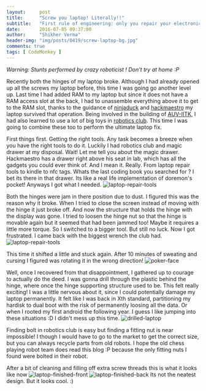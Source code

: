 ```yaml
---
layout:     post
title:      "Screw you laptop! Literally!!"
subtitle:   "First rule of engineering: only you repair your electronics!"
date:       2016-07-05 09:37:00
author:     "Shikher Verma"
header-img: "img/posts/0419/screw-laptop-bg.jpg"
comments: true
tags: [ CodeMonkey ]
---
```

*Warning: Stunts performed by crazy roboticist ! Don't try at home :P*

Recently both the hinges of my laptop broke. Although I had already opened up all the screws my laptop before, this time I was going go another level up. Last time I had added RAM to my laptop but since it does not have a RAM access slot at the back, I had to unassemble everything above it to get to the RAM slot, thanks to the guidance of [ninjaduck](http://www.ninjaducks.in/) and [hackmaestro](https://hackmaster.in/blog/) my laptop survived that operation. Being involved in the building of [AUV-IITK](http://auviitk.com), I had also learned to use a lot of big toys in [robotics club](http://students.iitk.ac.in/roboclub/). This time I was going to combine these too to perform the ultimate laptop fix.  

First things first. Getting the right tools. Any task becomes a breeze when you have the right tools to do it. Luckily I had robotics club and magic drawer at my disposal.
Wait! Let me tell you about the magic drawer. Hackmaestro has a drawer right above his seat in lab, which has all the gadgets you could ever think of. And I mean it. Really. From laptop repair tools to kindle to nfc tags. Whats the last coding book you searched for ? I bet its there in that drawer. Its like a real life implementation of doremon's pocket!
Anyways I got what I needed. ![laptop-repair-tools](/img/posts/laptop-repair-tools.jpg)

Both the hinges were jam in there position due to dust. I figured this was the reason why it broke. When I tried to close the screen instead of moving with the hinge it just broke off. And now the structure that holds the hinge with the display was gone. I tried to loosen the hinge nut so that the hinge is movable again but it seemed that had been jammed too! Maybe it requires a little more torque. So I switched to a bigger tool. But still no luck. Now I got frustrated. I came back with the biggest wrench the club had. ![laptop-repair-tools](/img/posts/nut-crackers.jpg)

This time it shifted a little and stuck again. After 10 minutes of sweating and cursing I figured was rotating it in the wrong direction! ![poker-face](http://3.bp.blogspot.com/-P0jLdct71dQ/T_68DtdyVJI/AAAAAAAAA1E/KsLqdOZrb_A/s1600/Face+palm.jpg)

Well, once I recovered from that disappointment, I gathered up to courage to actually do the deed. I was gonna drill through the plastic behind the hinge, where once the hinge supporting structure used to be. This felt really exciting! I was a little nervous about it, since I could potentially damage my laptop permanently. It felt like I was back in Xth standard, partitioning my hardisk to dual boot with the risk of permanently loosing all the data. Or when I rooted my first android the following year. I guess I like jumping into these situations :D
I didn't mess up this time. ![drilled-laptop](/img/posts/drilled-laptop.jpg)

Finding bolt in robotics club is easy but finding a fitting nut is near impossible! I though I would have to go to the market to get the correct size, but you can always recycle parts from old robots. I hope the old chess playing robot team does read this blog :P because the only fitting nuts I found were bolted in their robot.

After a bit of cleaning and filling off extra screw threads this is what it looks like now ![laptop-finished-front](/img/posts/laptop-finished-front.jpg)
![laptop-finished-back](/img/posts/laptop-finished-back.jpg) Its not the neatest design. But it looks cool. :)
